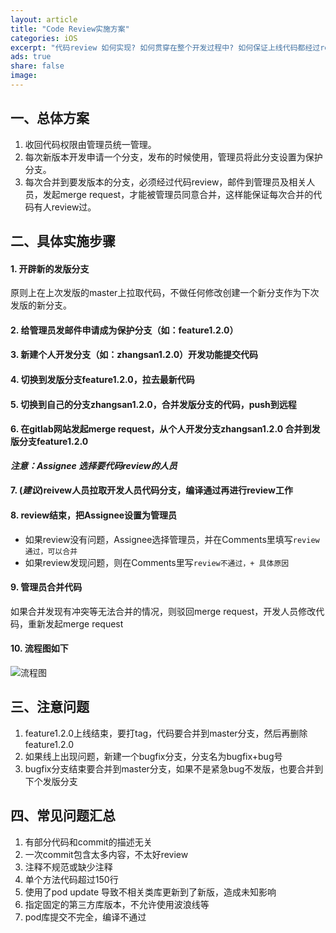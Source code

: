 ```yaml
---
layout: article
title: "Code Review实施方案"
categories: iOS
excerpt: "代码review 如何实现? 如何贯穿在整个开发过程中? 如何保证上线代码都经过review? 看下具体实施方案吧"
ads: true
share: false
image:
---
```


## 一、总体方案

1. 收回代码权限由管理员统一管理。
2. 每次新版本开发申请一个分支，发布的时候使用，管理员将此分支设置为保护分支。
3. 每次合并到要发版本的分支，必须经过代码review，邮件到管理员及相关人员，发起merge request，才能被管理员同意合并，这样能保证每次合并的代码有人review过。

## 二、具体实施步骤

#### 1. 开辟新的发版分支

原则上在上次发版的master上拉取代码，不做任何修改创建一个新分支作为下次发版的新分支。

#### 2. 给管理员发邮件申请成为保护分支（如：feature1.2.0）

#### 3. 新建个人开发分支（如：zhangsan1.2.0）开发功能提交代码

#### 4. 切换到发版分支feature1.2.0，拉去最新代码

#### 5. 切换到自己的分支zhangsan1.2.0，合并发版分支的代码，push到远程

#### 6. 在gitlab网站发起merge request，从个人开发分支zhangsan1.2.0 合并到发版分支feature1.2.0

***注意：Assignee 选择要代码review的人员***

#### 7. (*建议*)reivew人员拉取开发人员代码分支，编译通过再进行review工作

#### 8. review结束，把Assignee设置为管理员

* 如果review没有问题，Assignee选择管理员，并在Comments里填写`review通过，可以合并`
* 如果review发现问题，则在Comments里写`review不通过，+ 具体原因`

#### 9. 管理员合并代码

如果合并发现有冲突等无法合并的情况，则驳回merge request，开发人员修改代码，重新发起merge request

#### 10. 流程图如下

![流程图](http://ono52urzb.bkt.clouddn.com/CodeReviewFlow.png)

## 三、注意问题

1. feature1.2.0上线结束，要打tag，代码要合并到master分支，然后再删除feature1.2.0
2. 如果线上出现问题，新建一个bugfix分支，分支名为bugfix+bug号
3. bugfix分支结束要合并到master分支，如果不是紧急bug不发版，也要合并到下个发版分支

## 四、常见问题汇总

1. 有部分代码和commit的描述无关
2. 一次commit包含太多内容，不太好review
3. 注释不规范或缺少注释
4. 单个方法代码超过150行
5. 使用了pod update 导致不相关类库更新到了新版，造成未知影响
6. 指定固定的第三方库版本，不允许使用波浪线等
7. pod库提交不完全，编译不通过